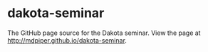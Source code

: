 # dakota-seminar

The GitHub page source for the Dakota seminar.
View the page at http://mdpiper.github.io/dakota-seminar.
